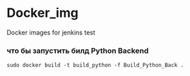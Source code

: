 # Docker_img
Docker images for jenkins test

### что бы запустить билд Python Backend

```
sudo docker build -t build_python -f Build_Python_Back .
```
